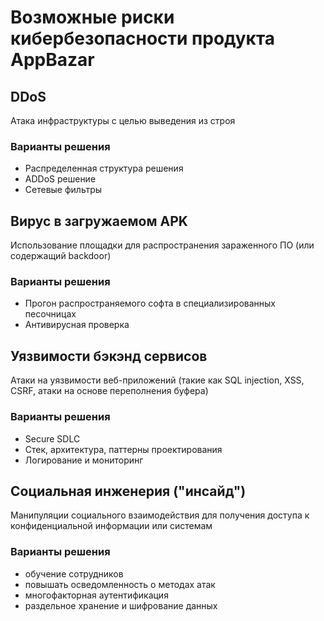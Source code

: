 # Возможные риски кибербезопасности продукта AppBazar


## DDoS
Атака инфраструктуры с целью выведения из строя

### Варианты решения
* Распределенная структура решения
* ADDoS решение
* Сетевые фильтры


## Вирус в загружаемом APK
Использование площадки для распространения зараженного ПО (или содержащий backdoor)

### Варианты решения
* Прогон распространяемого софта в специализированных песочницах
* Антивирусная проверка


## Уязвимости бэкэнд сервисов
Атаки на уязвимости веб-приложений (такие как SQL injection, XSS, CSRF, атаки на основе переполнения буфера)

### Варианты решения
* Secure SDLC
* Стек, архитектура, паттерны проектирования
* Логирование и мониторинг


## Социальная инженерия ("инсайд")
Манипуляции социального взаимодействия для получения доступа к конфиденциальной информации или системам

### Варианты решения
* обучение сотрудников
* повышать осведомленность о методах атак
* многофакторная аутентификация
* раздельное хранение и шифрование данных